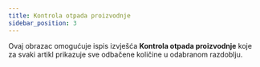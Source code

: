 ```yaml
---
title: Kontrola otpada proizvodnje
sidebar_position: 3
---
```


Ovaj obrazac omogućuje ispis izvješća **Kontrola otpada proizvodnje** koje za svaki artikl prikazuje sve odbačene količine u odabranom razdoblju.
